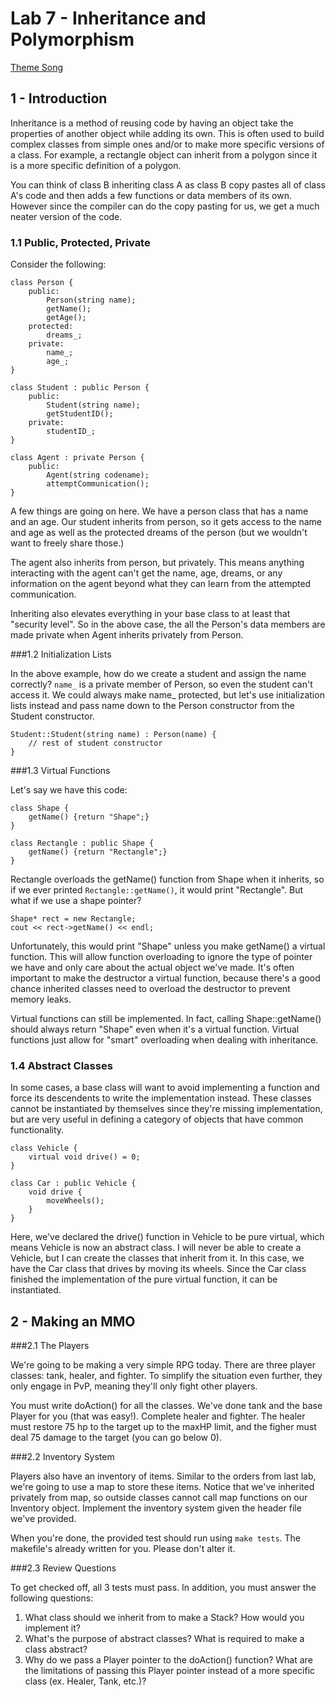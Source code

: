 # Lab 7 - Inheritance and Polymorphism

[Theme Song](https://www.youtube.com/watch?v=FqlxwAzP5zA)

## 1 - Introduction

Inheritance is a method of reusing code by having an object take the properties of another object while adding its own. This is often used to build complex classes from simple ones and/or to make more specific versions of a class. For example, a rectangle object can inherit from a polygon since it is a more specific definition of a polygon. 

You can think of class B inheriting class A as class B copy pastes all of class A's code and then adds a few functions or data members of its own. However since the compiler can do the copy pasting for us, we get a much neater version of the code.

### 1.1 Public, Protected, Private

Consider the following:

```
class Person {
	public:
		Person(string name);
		getName();
		getAge();
	protected:
		dreams_;
	private:
		name_;
		age_;
}

class Student : public Person {
	public:
		Student(string name);
		getStudentID();
	private:
		studentID_;
}

class Agent : private Person {
	public:
		Agent(string codename);
		attemptCommunication();
}
```

A few things are going on here. We have a person class that has a name and an age. Our student inherits from person, so it gets access to the name and age as well as the protected dreams of the person (but we wouldn't want to freely share those.) 

The agent also inherits from person, but privately. This means anything interacting with the agent can't get the name, age, dreams, or any information on the agent beyond what they can learn from the attempted communication.

Inheriting also elevates everything in your base class to at least that "security level". So in the above case, the all the Person's data members are made private when Agent inherits privately from Person.

###1.2 Initialization Lists

In the above example, how do we create a student and assign the name correctly? `name_` is a private member of Person, so even the student can't access it. We could always make name_ protected, but let's use initialization lists instead and pass name down to the Person constructor from the Student constructor.

```
Student::Student(string name) : Person(name) {
	// rest of student constructor
}
```

###1.3 Virtual Functions

Let's say we have this code:

```
class Shape {
	getName() {return "Shape";}
}

class Rectangle : public Shape {
	getName() {return "Rectangle";}
}
```

Rectangle overloads the getName() function from Shape when it inherits, so if we ever printed `Rectangle::getName()`, it would print "Rectangle". But what if we use a shape pointer?

```
Shape* rect = new Rectangle;
cout << rect->getName() << endl;
```

Unfortunately, this would print "Shape" unless you make getName() a virtual function. This will allow function overloading to ignore the type of pointer we have and only care about the actual object we've made. It's often important to make the destructor a virtual function, because there's a good chance inherited classes need to overload the destructor to prevent memory leaks. 

Virtual functions can still be implemented. In fact, calling Shape::getName() should always return "Shape" even when it's a virtual function. Virtual functions just allow for "smart" overloading when dealing with inheritance. 

### 1.4 Abstract Classes

In some cases, a base class will want to avoid implementing a function and force its descendents to write the implementation instead. These classes cannot be instantiated by themselves since they're missing implementation, but are very useful in defining a category of objects that have common functionality. 

```
class Vehicle {
	virtual void drive() = 0;
}

class Car : public Vehicle {
	void drive {
		moveWheels();
	}
}
```

Here, we've declared the drive() function in Vehicle to be pure virtual, which means Vehicle is now an abstract class. I will never be able to create a Vehicle, but I can create the classes that inherit from it. In this case, we have the Car class that drives by moving its wheels. Since the Car class finished the implementation of the pure virtual function, it can be instantiated.

## 2 - Making an MMO


###2.1 The Players

We're going to be making a very simple RPG today. There are three player classes: tank, healer, and fighter. To simplify the situation even further, they only engage in PvP, meaning they'll only fight other players. 

You must write doAction() for all the classes. We've done tank and the base Player for you (that was easy!). Complete healer and fighter. The healer must restore 75 hp to the target up to the maxHP limit, and the figher must deal 75 damage to the target (you can go below 0).

###2.2 Inventory System

Players also have an inventory of items. Similar to the orders from last lab, we're going to use a map to store these items. Notice that we've inherited privately from map, so outside classes cannot call map functions on our Inventory object. Implement the inventory system given the header file we've provided.

When you're done, the provided test should run using `make tests`. The makefile's already written for you. Please don't alter it. 

###2.3 Review Questions

To get checked off, all 3 tests must pass. In addition, you must answer the following questions:

1. What class should we inherit from to make a Stack? How would you implement it?
1. What's the purpose of abstract classes? What is required to make a class abstract?
1. Why do we pass a Player pointer to the doAction() function? What are the limitations of passing this Player pointer instead of a more specific class (ex. Healer, Tank, etc.)?